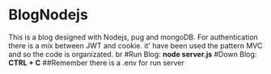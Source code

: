 # BlogNodejs
This is a blog designed with Nodejs, pug and mongoDB.
For authentication there is a mix between JWT and cookie.
it' have been used the pattern MVC and so the code is organizated.
br
#Run Blog:
  **node server.js** 
 #Down Blog:
  **CTRL + C**
 ##Remember there is a .env for run server
